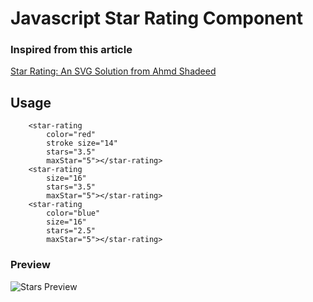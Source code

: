 # Javascript Star Rating Component

### Inspired from this article
[Star Rating: An SVG Solution from Ahmd Shadeed](https://ishadeed.com/article/star-rating-svg/)

## Usage

```
    <star-rating
        color="red"
        stroke size="14"
        stars="3.5"
        maxStar="5"></star-rating>
    <star-rating
        size="16"
        stars="3.5"
        maxStar="5"></star-rating>
    <star-rating
        color="blue"
        size="16"
        stars="2.5"
        maxStar="5"></star-rating>
```

### Preview

![Stars Preview](https://i.hizliresim.com/i7uhbnj.PNG)
